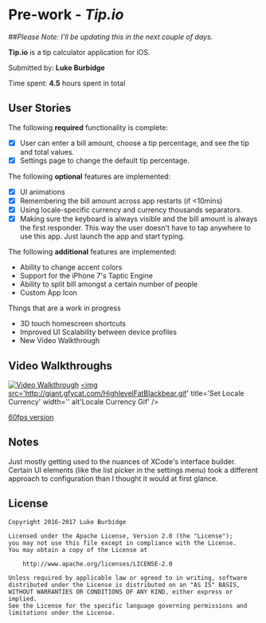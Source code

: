 # Pre-work - *Tip.io*

##*Please Note: I'll be updating this in the next couple of days.*

**Tip.io** is a tip calculator application for iOS.

Submitted by: **Luke Burbidge**

Time spent: **4.5** hours spent in total

## User Stories

The following **required** functionality is complete:

* [x] User can enter a bill amount, choose a tip percentage, and see the tip and total values.
* [x] Settings page to change the default tip percentage.

The following **optional** features are implemented:
* [x] UI animations
* [x] Remembering the bill amount across app restarts (if <10mins)
* [x] Using locale-specific currency and currency thousands separators.
* [x] Making sure the keyboard is always visible and the bill amount is always the first responder. This way the user doesn't have to tap anywhere to use this app. Just launch the app and start typing.

The following **additional** features are implemented:

-  Ability to change accent colors 
-  Support for the iPhone 7's Taptic Engine
-  Ability to split bill amongst a certain number of people 
-  Custom App Icon

Things that are a work in progress

- 3D touch homescreen shortcuts
- Improved UI Scalability between device profiles
- New Video Walkthrough 

## Video Walkthroughs


<a href='https://gfycat.com/ShoddyFlamboyantDutchsmoushond'><img src='http://giant.gfycat.com/ShoddyFlamboyantDutchsmoushond.gif' title='Video Walkthrough' width='' alt='Video Walkthrough' /></a>
<a href='https://gfycat.com/HighlevelFatBlackbear'><img src='http://giant.gfycat.com/HighlevelFatBlackbear.gif' title='Set Locale Currency' width='' alt'Locale Currency Gif' /></a>




[60fps version](https://gfycat.com/ShoddyFlamboyantDutchsmoushond)

## Notes

Just mostly getting used to the nuances of XCode's interface builder. Certain UI elements (like the list picker in the settings menu) took a different approach to configuration than I thought it would at first glance.


## License

    Copyright 2016-2017 Luke Burbidge

    Licensed under the Apache License, Version 2.0 (the "License");
    you may not use this file except in compliance with the License.
    You may obtain a copy of the License at

        http://www.apache.org/licenses/LICENSE-2.0

    Unless required by applicable law or agreed to in writing, software
    distributed under the License is distributed on an "AS IS" BASIS,
    WITHOUT WARRANTIES OR CONDITIONS OF ANY KIND, either express or implied.
    See the License for the specific language governing permissions and
    limitations under the License.
